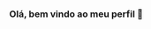 ### Olá, bem vindo ao meu perfil 👋

<!--
**benites-heloisa0316/benites-heloisa0316** is a ✨ _special_ ✨ repository because its `README.md` (this file) appears on your GitHub profile.
eu amo minha amiga suelen!
